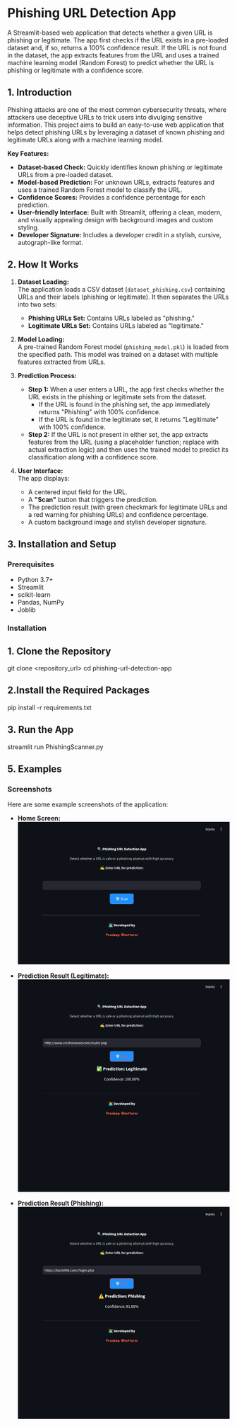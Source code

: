 # Phishing URL Detection App

A Streamlit-based web application that detects whether a given URL is phishing or legitimate. The app first checks if the URL exists in a pre-loaded dataset and, if so, returns a 100% confidence result. If the URL is not found in the dataset, the app extracts features from the URL and uses a trained machine learning model (Random Forest) to predict whether the URL is phishing or legitimate with a confidence score.

## 1. Introduction

Phishing attacks are one of the most common cybersecurity threats, where attackers use deceptive URLs to trick users into divulging sensitive information. This project aims to build an easy-to-use web application that helps detect phishing URLs by leveraging a dataset of known phishing and legitimate URLs along with a machine learning model.

**Key Features:**
- **Dataset-based Check:** Quickly identifies known phishing or legitimate URLs from a pre-loaded dataset.
- **Model-based Prediction:** For unknown URLs, extracts features and uses a trained Random Forest model to classify the URL.
- **Confidence Scores:** Provides a confidence percentage for each prediction.
- **User-friendly Interface:** Built with Streamlit, offering a clean, modern, and visually appealing design with background images and custom styling.
- **Developer Signature:** Includes a developer credit in a stylish, cursive, autograph-like format.

## 2. How It Works

1. **Dataset Loading:**  
   The application loads a CSV dataset (`dataset_phishing.csv`) containing URLs and their labels (phishing or legitimate). It then separates the URLs into two sets:
   - **Phishing URLs Set:** Contains URLs labeled as "phishing."
   - **Legitimate URLs Set:** Contains URLs labeled as "legitimate."

2. **Model Loading:**  
   A pre-trained Random Forest model (`phishing_model.pkl`) is loaded from the specified path. This model was trained on a dataset with multiple features extracted from URLs.

3. **Prediction Process:**  
   - **Step 1:** When a user enters a URL, the app first checks whether the URL exists in the phishing or legitimate sets from the dataset.
     - If the URL is found in the phishing set, the app immediately returns "Phishing" with 100% confidence.
     - If the URL is found in the legitimate set, it returns "Legitimate" with 100% confidence.
   - **Step 2:** If the URL is not present in either set, the app extracts features from the URL (using a placeholder function; replace with actual extraction logic) and then uses the trained model to predict its classification along with a confidence score.
   
4. **User Interface:**  
   The app displays:
   - A centered input field for the URL.
   - A **"Scan"** button that triggers the prediction.
   - The prediction result (with green checkmark for legitimate URLs and a red warning for phishing URLs) and confidence percentage.
   - A custom background image and stylish developer signature.

## 3. Installation and Setup

### Prerequisites
- Python 3.7+
- Streamlit
- scikit-learn
- Pandas, NumPy
- Joblib

### Installation

## 1. Clone the Repository
git clone <repository_url>
cd phishing-url-detection-app

## 2.Install the Required Packages
pip install -r requirements.txt

## 3. Run the App
streamlit run PhishingScanner.py

## 5. Examples

### Screenshots
Here are some example screenshots of the application:

- **Home Screen:**  
  ![Home Screen](./static/home_screen.png)

- **Prediction Result (Legitimate):**  
  ![Legitimate Result](./static/legitimate_result.png)

- **Prediction Result (Phishing):**  
  ![Phishing Result](./static/phishing_result.png)

